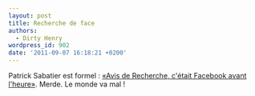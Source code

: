 ```yaml
---
layout: post
title: Recherche de face
authors:
  - Dirty Henry
wordpress_id: 902
date: '2011-09-07 16:18:21 +0200'
---
```

Patrick Sabatier est formel : [«Avis de Recherche, c'était Facebook avant l'heure»](http://www.ozap.com/actu/patrick-sabatier-avis-de-recherche-c-etait-facebook-avant-l-heure/436169). Merde. Le monde va mal !
